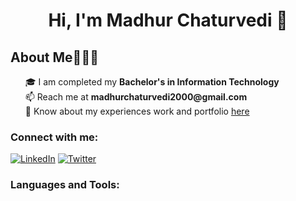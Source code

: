 

<h1 align="center">Hi, I'm Madhur Chaturvedi 👋
<!-- <img src="https://github.com/TheDudeThatCode/TheDudeThatCode/blob/master/Assets/Hi.gif" width="30px" height = "30px"> -->
</h1>
<!-- <p align="left"> <img src="https://komarev.com/ghpvc/?username=ssahibsingh&label=Profile%20views&color=1c87ca&style=flat" alt="ssahibsingh" /> </p> -->

<h2>About Me🧑🏼‍💻</h2>

<ul type="none">
    <li>🎓 I am completed my <strong>Bachelor's in Information Technology</strong></li>
    <li>📫 Reach me  at <strong>madhurchaturvedi2000@gmail.com</strong></li>
    <li>📄 Know about my experiences work and portfolio <a  target="_blank" href="https://madhur-chaturvedi.vercel.app/">here</a></li>
</ul>

<h3 align="left">Connect with me:</h3>

[![LinkedIn](https://img.shields.io/badge/LinkedIn-%230077B5.svg?logo=linkedin&logoColor=white)](https://www.linkedin.com/in/madhur-chaturvedi-183a16196/) [![Twitter](https://img.shields.io/badge/Twitter-%231DA1F2.svg?logo=Twitter&logoColor=white)](https://twitter.com/madhurc13626453)

<h3 align="left">Languages and Tools:</h3>

